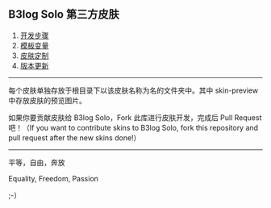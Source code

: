 B3log Solo 第三方皮肤
-------------------------------------------------------

1. [开发步骤](https://github.com/b3log/b3log-solo/wiki/Develop_steps)
2. [模板变量](https://github.com/b3log/b3log-solo/wiki/Template_variables)
3. [皮肤定制](https://github.com/b3log/b3log-solo/wiki/skins_custom)
4. [版本更新](https://github.com/b3log/b3log-solo/wiki/Skins_change_log)

--------------------------------------------------------------

每个皮肤单独存放于根目录下以该皮肤名称为名的文件夹中。其中 skin-preview 中存放皮肤的预览图片。

如果你要贡献皮肤给 B3log Solo，Fork 此库进行皮肤开发，完成后 Pull Request 吧！（If you want to contribute skins to B3log Solo, fork this repository and pull request after the new skins done!）

-----------------------------------------------------------------------------------------------

平等，自由，奔放

Equality, Freedom, Passion

;-）
